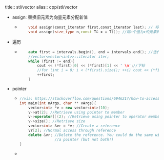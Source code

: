 title:: stl/vector
alias:: cpp/stl/vector

- assign: 替换旧元素为向量元素分配新值
  - ``` c++
        void assign(const_iterator first,const_iterator last); // 将区间[first,last)的元素赋值到当前的vector容器
        void assign(size_type n,const T& x = T()); //赋n个值为x的元素到vector容器中
    ```
- 遍历
  - ``` c++
        auto first = intervals.begin(), end = intervals.end(); //迭代器
        //vector<vector<int>>::iterator iter;
        while (first != end){
            cout << (*first)[0] << (*first)[1] << ' \n';//下标
            //for (int i = 0; i < (*first).size(); ++i) cout << (*first)[i] << " " ;
            ++first;
        }
    ```
- pointer
  - ```cpp
    //via: https://stackoverflow.com/questions/6946217/how-to-access-the-contents-of-a-vector-from-a-pointer-to-the-vector-in-c
    int main(int nArgs, char ** vArgs){
        vector<int> *v = new vector<int>(10);
        v->at(2); //Retrieve using pointer to member
        v->operator[](2); //Retrieve using pointer to operator member
        v->size(); //Retrieve size
        vector<int> &vr = *v; //Create a reference
        vr[2]; //Normal access through reference
        delete &vr; //Delete the reference. You could do the same with
                    //a pointer (but not both!)
    }
    ```
  -